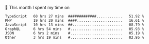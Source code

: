 📅 This month I spent my time on

<!--START_SECTION:waka-->

```text
TypeScript   60 hrs 27 mins  #############............   51.92 %
PHP          19 hrs 20 mins  ####.....................   16.61 %
JavaScript   10 hrs 13 mins  ##.......................   08.79 %
GraphQL      6 hrs 54 mins   #........................   05.93 %
JSON         6 hrs 2 mins    #........................   05.19 %
Other        3 hrs 19 mins   #........................   02.86 %
```

<!--END_SECTION:waka-->

